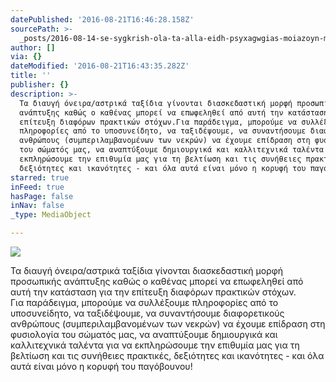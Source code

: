 ```yaml
---
datePublished: '2016-08-21T16:46:28.158Z'
sourcePath: >-
  _posts/2016-08-14-se-sygkrish-ola-ta-alla-eidh-psyxagwgias-moiazoyn-me-paidiko.md
author: []
via: {}
dateModified: '2016-08-21T16:43:35.282Z'
title: ''
publisher: {}
description: >-
  Τα διαυγή όνειρα/αστρικά ταξίδια γίνονται διασκεδαστική μορφή προσωπικής
  ανάπτυξης καθώς ο καθένας μπορεί να επωφεληθεί από αυτή την κατάσταση για την
  επίτευξη διαφόρων πρακτικών στόχων.Για παράδειγμα, μπορούμε να συλλέξουμε
  πληροφορίες από το υποσυνείδητο, να ταξιδέψουμε, να συναντήσουμε διαφορετικούς
  ανθρώπους (συμπεριλαμβανομένων των νεκρών) να έχουμε επίδραση στη φυσιολογία
  του σώματός μας, να αναπτύξουμε δημιουργικά και καλλιτεχνικά ταλέντα για να
  εκπληρώσουμε την επιθυμία μας για τη βελτίωση και τις συνήθειες πρακτικές,
  δεξιότητες και ικανότητες - και όλα αυτά είναι μόνο η κορυφή του παγόβουνου!
starred: true
inFeed: true
hasPage: false
inNav: false
_type: MediaObject

---
```

![](https://the-grid-user-content.s3-us-west-2.amazonaws.com/d67187f0-ab79-45bb-9548-50460287baee.jpg)

Τα διαυγή όνειρα/αστρικά ταξίδια γίνονται διασκεδαστική μορφή προσωπικής ανάπτυξης καθώς ο καθένας μπορεί να επωφεληθεί από αυτή την κατάσταση για την επίτευξη διαφόρων πρακτικών στόχων.  
Για παράδειγμα, μπορούμε να συλλέξουμε πληροφορίες από το υποσυνείδητο, να ταξιδέψουμε, να συναντήσουμε διαφορετικούς ανθρώπους (συμπεριλαμβανομένων των νεκρών) να έχουμε επίδραση στη φυσιολογία του σώματός μας, να αναπτύξουμε δημιουργικά και καλλιτεχνικά ταλέντα για να εκπληρώσουμε την επιθυμία μας για τη βελτίωση και τις συνήθειες πρακτικές, δεξιότητες και ικανότητες - και όλα αυτά είναι μόνο η κορυφή του παγόβουνου!